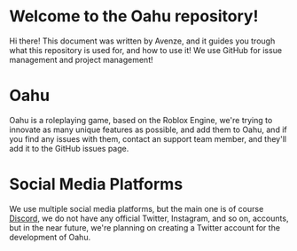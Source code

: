 # Welcome to the Oahu repository!

Hi there! This document was written by Avenze, and it guides you trough what this repository is used for, and how to use it! We use GitHub for issue management and project management!

# Oahu

Oahu is a roleplaying game, based on the Roblox Engine, we're trying to innovate as many unique features as possible, and add them to Oahu, and if you find any issues with them, contact an support team member, and they'll add it to the GitHub issues page.

# Social Media Platforms

We use multiple social media platforms, but the main one is of course [Discord](https://discord.com/7FbEQZQ), we do not have any official Twitter, Instagram, and so on, accounts, but in the near future, we're planning on creating a Twitter account for the development of Oahu.
